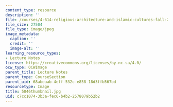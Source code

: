 ```yaml
---
content_type: resource
description: ''
file: /courses/4-614-religious-architecture-and-islamic-cultures-fall-2002/c7cc10743b3afec6b4b22578079b52b2_5046thumbnail.jpg
file_size: 27504
file_type: image/jpeg
image_metadata:
  caption: ''
  credit: ''
  image-alt: ''
learning_resource_types:
- Lecture Notes
license: https://creativecommons.org/licenses/by-nc-sa/4.0/
ocw_type: OCWImage
parent_title: Lecture Notes
parent_type: CourseSection
parent_uid: 68abeaab-4eff-532c-e858-18d3ffb567bd
resourcetype: Image
title: 5046thumbnail.jpg
uid: c7cc1074-3b3a-fec6-b4b2-2578079b52b2
---
```

